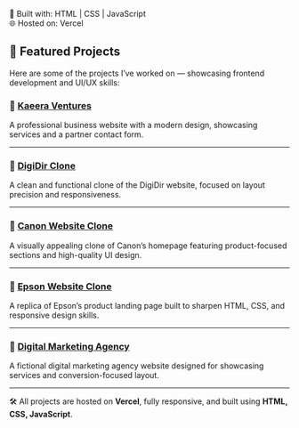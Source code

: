 📌 Built with: HTML | CSS | JavaScript  
🌐 Hosted on: Vercel

## 🚀 Featured Projects

Here are some of the projects I’ve worked on — showcasing frontend development and UI/UX skills:

### 🔗 [Kaeera Ventures](https://kaeera-venture.vercel.app/)
A professional business website with a modern design, showcasing services and a partner contact form.

---

### 🔗 [DigiDir Clone](https://digidir-clone.vercel.app/)
A clean and functional clone of the DigiDir website, focused on layout precision and responsiveness.

---

### 🔗 [Canon Website Clone](https://canon-clone.vercel.app/)
A visually appealing clone of Canon’s homepage featuring product-focused sections and high-quality UI design.

---

### 🔗 [Epson Website Clone](https://epson-amber.vercel.app/)
A replica of Epson’s product landing page built to sharpen HTML, CSS, and responsive design skills.

---

### 🔗 [Digital Marketing Agency](https://digitalmarketing-amber.vercel.app/)
A fictional digital marketing agency website designed for showcasing services and conversion-focused layout.

---

🛠️ All projects are hosted on **Vercel**, fully responsive, and built using **HTML, CSS, JavaScript**.

